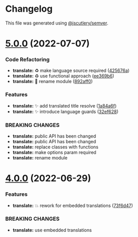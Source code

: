 # Changelog

This file was generated using [@jscutlery/semver](https://github.com/jscutlery/semver).

# [5.0.0](https://github.com/ngry-project/workspace/compare/translate@4.0.0...translate@5.0.0) (2022-07-07)


### Code Refactoring

* **translate:** :recycle: make language source required ([425676a](https://github.com/ngry-project/workspace/commit/425676a33279a832daa3aa6f8179dbb021e7c5b4))
* **translate:** :recycle: use functional approach ([ee369b6](https://github.com/ngry-project/workspace/commit/ee369b6561f7ebeb16f61b624bf7e21b9b452469))
* **translate:** :truck: rename module ([892aff0](https://github.com/ngry-project/workspace/commit/892aff051b3cd22d258aaa0ea8fd316cb20162da))


### Features

* **translate:** :sparkles: add translated title resolve ([1a84a6f](https://github.com/ngry-project/workspace/commit/1a84a6f5154133d36b494d2c2e15be36478d1023))
* **translate:** :sparkles: introduce language guards ([32ef628](https://github.com/ngry-project/workspace/commit/32ef628cfa6da6eba1def25f663816e5adb43fe0))


### BREAKING CHANGES

* **translate:** public API has been changed
* **translate:** public API has been changed
* **translate:** replace classes with functions
* **translate:** make options param required
* **translate:** rename module



# [4.0.0](https://github.com/ngry-project/workspace/compare/translate@3.0.0...translate@4.0.0) (2022-06-29)


### Features

* **translate:** :boom: rework for embedded translations ([73f6d47](https://github.com/ngry-project/workspace/commit/73f6d477ace4b729ce1df9d4a266576ec9bb466c))


### BREAKING CHANGES

* **translate:** use embedded translations
